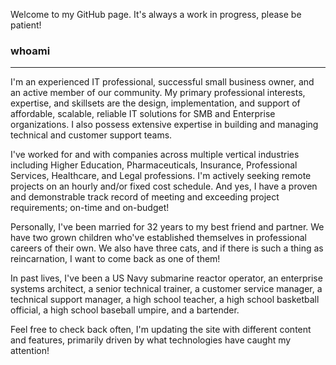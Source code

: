 
Welcome to my GitHub page. It's always a work in progress, please be patient! 

### whoami ###  
---  
I'm an experienced IT professional, successful small business owner, and an active member of our community.
My primary professional interests, expertise, and skillsets are the design, implementation, and support of
affordable, scalable, reliable IT solutions for SMB and Enterprise organizations. I also possess extensive
expertise in building and managing technical and customer support teams.  

I've worked for and with companies across multiple vertical industries including Higher Education, 
Pharmaceuticals, Insurance, Professional Services, Healthcare, and Legal professions. I'm actively seeking remote projects
on an hourly and/or fixed cost schedule. And yes, I have a proven and demonstrable track record of meeting and
exceeding project requirements; on-time and on-budget!

Personally, I've been married for 32 years to my best friend and partner. We have two grown children who've
established themselves in professional careers of their own. We also have three cats, and if there is such a thing
as reincarnation, I want to come back as one of them!  

In past lives, I've been a US Navy submarine reactor operator, an enterprise systems architect, a senior technical trainer, 
a customer service manager, a technical support manager, a high school teacher, a high school basketball official,
a high school baseball umpire, and a bartender.  

Feel free to check back often, I'm updating the site with different content and features, primarily
driven by what technologies have caught my attention!  










